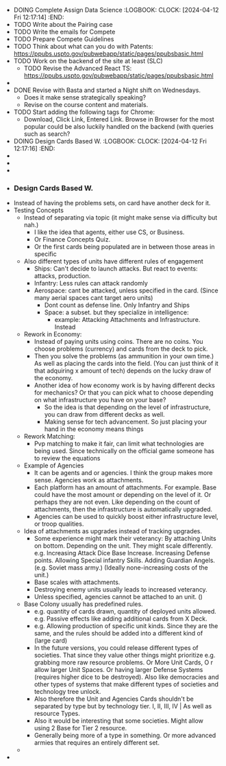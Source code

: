- DOING Complete Assign Data Science
  :LOGBOOK:
  CLOCK: [2024-04-12 Fri 12:17:14]
  :END:
- TODO Write about the Pairing case
- TODO Write the emails for Compete
- TODO Prepare Compete Guidelines
- TODO Think about what can you do with Patents: https://ppubs.uspto.gov/pubwebapp/static/pages/ppubsbasic.html
- TODO Work on the backend of the site at least (SLC)
	- TODO Revise the Advanced React TS: https://ppubs.uspto.gov/pubwebapp/static/pages/ppubsbasic.html
-
- DONE Revise with Basta and started a Night shift on Wednesdays.
	- Does it make sense strategically speaking?
	- Revise on the course content and materials.
- TODO Start adding the following tags for Chrome:
	- Download, Click Link, Entered Link. Browse in Browser for the most popular could be also luckily handled on the backend (with queries such as search?
- DOING Design Cards Based W.
  :LOGBOOK:
  CLOCK: [2024-04-12 Fri 12:17:16]
  :END:
-
-
-
- ### Design Cards Based W.
- Instead of having the problems sets, on card have another deck for it.
- Testing Concepts
	- Instead of separating via topic (it might make sense via difficulty but nah.)
		- I like the idea that agents, either use CS, or Business.
		- Or Finance Concepts Quiz.
		- Or the first cards being populated are in between those areas in specific
	- Also different types of units have different rules of engagement
		- Ships: Can't decide to launch attacks. But react to events: attacks, production.
		- Infantry: Less rules can attack randomly
		- Aerospace: cant be attacked, unless specified in the card. (Since many aerial spaces cant target aero units)
			- Dont count as defense line. Only Infantry and Ships
			- Space: a subset. but they specialize in intelligence:
				- example: Attacking Attachments and Infrastructure. Instead
	- Rework in Economy:
		- Instead of paying units using coins. There are no coins. You choose problems (currency) and cards from the deck to pick.
		- Then you solve the problems (as ammunition in your own time.) As well as placing the cards into the field. (You can just think of it that adquiring x amount of tech) depends on the lucky draw of the economy.
		- Another idea of how economy work is by having different decks for mechanics? Or that you can pick what to choose depending on what infrastructure you have on your base?
			- So the idea is that depending on the level of infrastructure, you can draw from different decks as well.
			- Making sense for tech advancement. So just placing your hand in the economy means things
	- Rework Matching:
		- Pvp matching to make it fair, can limit what technologies are being used. Since technically on the official game someone has to review the equations
	- Example of Agencies
		- It can be agents and or agencies. I think the group makes more sense. Agencies work as attachments.
		- Each platform has an amount of attachments. For example. Base could have the most amount or depending on the level of it. Or perhaps they are not even. Like depending on the count of attachments, then the infrastructure is automatically upgraded.
		- Agencies can be used to quickly boost either infrastructure level, or troop qualities.
	- Idea of attachments as upgrades instead of tracking upgrades.
		- Some experience might mark their veterancy: By attaching Units on bottom. Depending on the unit. They might scale differently. e.g. Increasing Attack Dice Base Increase. Increasing Defense points. Allowing Special infantry Skills. Adding Guardian Angels. (e.g. Soviet mass army.) (Ideally none-increasing costs of the unit.)
		- Base scales with attachments.
		- Destroying enemy units usually leads to increased veterancy.
		- Unless specified, agencies cannot be attached to an unit. ()
	- Base Colony usually has predefined rules.
		- e.g. quantity of cards drawn,  quantity of deployed units allowed. e.g. Passive effects like adding additional cards from X Deck.
		- e.g. Allowing production of specific unit kinds. Since they are the same, and the rules should be added into a different kind of (large card)
		- In the future versions, you could release different types of societies. That since they value other things might prioritize e.g. grabbing more raw resource problems. Or More Unit Cards, O r allow larger Unit Spaces. Or having larger Defense Systems (requires higher dice to be destroyed).  Also like democracies and other types of systems that make different types of societies and technology tree unlock.
		- Also therefore the Unit and Agencies Cards shouldn't be separated by type but by technology tier. I, II, III, IV | As well as resource Types.
		- Also it would be interesting that some societies. Might allow using 2 Base for Tier 2 resource.
		- Generally being more of a type in something. Or more advanced armies that requires an entirely different set.
	-
-